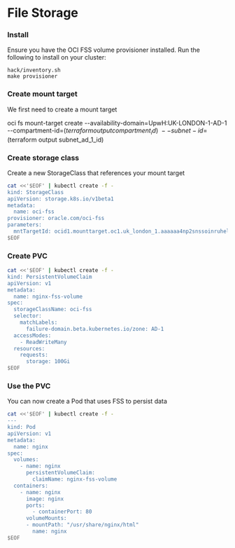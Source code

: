 # File Storage

### Install

Ensure you have the OCI FSS volume provisioner installed. Run the following to install on your cluster:

```
hack/inventory.sh
make provisioner
```

### Create mount target

We first need to create a mount target

oci fs mount-target create --availability-domain=UpwH:UK-LONDON-1-AD-1 \
--compartment-id=$(terraform output compartment_id) \
--subnet-id=$(terraform output subnet_ad_1_id)

### Create storage class 

Create a new StorageClass that references your mount target

```sh
cat <<'$EOF' | kubectl create -f -
kind: StorageClass
apiVersion: storage.k8s.io/v1beta1
metadata:
  name: oci-fss
provisioner: oracle.com/oci-fss
parameters:
  mntTargetId: ocid1.mounttarget.oc1.uk_london_1.aaaaaa4np2snssoinruhellqojxwiotvnmwwy33omrxw4ljrfvqwiljr
$EOF
```

### Create PVC

```sh
cat <<'$EOF' | kubectl create -f -
kind: PersistentVolumeClaim
apiVersion: v1
metadata:
  name: nginx-fss-volume
spec:
  storageClassName: oci-fss
  selector:
    matchLabels:
      failure-domain.beta.kubernetes.io/zone: AD-1
  accessModes:
    - ReadWriteMany
  resources:
    requests:
      storage: 100Gi
$EOF
```


### Use the PVC

You can now create a Pod that uses FSS to persist data

```sh
cat <<'$EOF' | kubectl create -f -
---
kind: Pod
apiVersion: v1
metadata:
  name: nginx
spec:
  volumes:
    - name: nginx
      persistentVolumeClaim:
        claimName: nginx-fss-volume
  containers:
    - name: nginx
      image: nginx
      ports:
        - containerPort: 80
      volumeMounts:
      - mountPath: "/usr/share/nginx/html"
        name: nginx
$EOF
```
